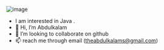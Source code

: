 



![image](https://github.com/Abdulkalam1-git/Abdulkalam1-git/assets/142289622/91722b3a-80f8-446b-9935-c89180f341cb)





 - I am interested in Java .
- 👋 Hi, I’m Abdulkalam
- 💞️ I’m looking to collaborate on github
- 📫  reach me through email (theabdulkalams@gmail.com) 

<!---
Abdulkalam1-git/Abdulkalam1-git is a ✨ special ✨ repository because its `README.md` (this file) appears on your GitHub profile.
You can click the Preview link to take a look at your changes.
--->
